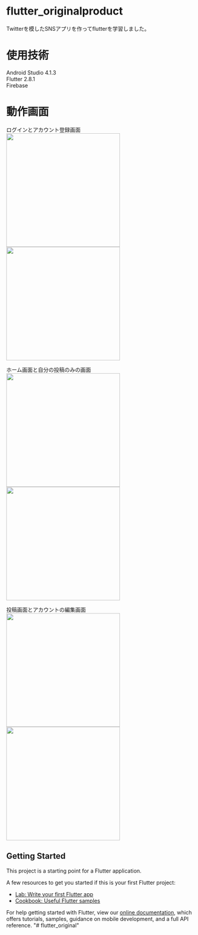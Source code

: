 # flutter_originalproduct

Twitterを模したSNSアプリを作ってflutterを学習しました。

# 使用技術

Android Studio 4.1.3  
Flutter 2.8.1  
Firebase  

# 動作画面
ログインとアカウント登録画面  
<img src="https://user-images.githubusercontent.com/94834948/163307201-b42f95e8-fb1c-445b-bb19-7251462b1ad1.png" width="300">
<img src="https://user-images.githubusercontent.com/94834948/163307203-255050c2-ea7b-4ab7-b453-857652e6647a.png" width="300">

ホーム画面と自分の投稿のみの画面  
<img src="https://user-images.githubusercontent.com/94834948/163307205-85b44f1b-ad37-4a82-9753-db1be4cc1623.png" width="300">
<img src="https://user-images.githubusercontent.com/94834948/163307206-2a5930cb-27f8-4716-a56a-1e834d0b116e.png" width="300">

投稿画面とアカウントの編集画面  
<img src="https://user-images.githubusercontent.com/94834948/163307209-4c10242e-14bd-44e9-8ce3-ae37bc06ff91.png" width="300">
<img src="https://user-images.githubusercontent.com/94834948/163307210-7ac411f5-f72c-4da7-8d02-7ea2d6b9eadd.png" width="300">


## Getting Started

This project is a starting point for a Flutter application.

A few resources to get you started if this is your first Flutter project:

- [Lab: Write your first Flutter app](https://flutter.dev/docs/get-started/codelab)
- [Cookbook: Useful Flutter samples](https://flutter.dev/docs/cookbook)

For help getting started with Flutter, view our
[online documentation](https://flutter.dev/docs), which offers tutorials,
samples, guidance on mobile development, and a full API reference.
"# flutter_original" 
